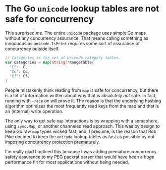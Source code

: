 # The Go `unicode` lookup tables are not safe for concurrency

This surprised me. The entire `unicode` package uses simple Go maps without any concurrency assurance. That means calling something as innocuous as `unicode.IsPrint` requires some sort of assurance of concurrency outside itself.

```go
// Categories is the set of Unicode category tables.
var Categories = map[string]*RangeTable{
  "C":  C,
  "Cc": Cc,
  "Cf": Cf,
}
```

People mistakenly think reading from `map` is safe for concurrency, but there is a lot of information written about why that is absolutely *not* safe. In fact, running with `-race` on will prove it. The reason is that the underlying hashing algorithm optimizes the most frequently read keys from the map and that is an (internal) write operation.

The only way to get safe `map` interactions is by wrapping with a semaphore, using `sync.Map`, or another channeled read approach. This was by design to keep Go raw `map` types wicked fast, and, I presume, is the reason that Rob Pike decided to keep the `unicode` lookup tables as fast as possible by not imposing concurrency protection prematurely.

I'm really glad I noticed this because I was adding premature concurrency safety assurance to my PEG packrat parser that would have been a *huge* performance hit for most applications without being needed. 
